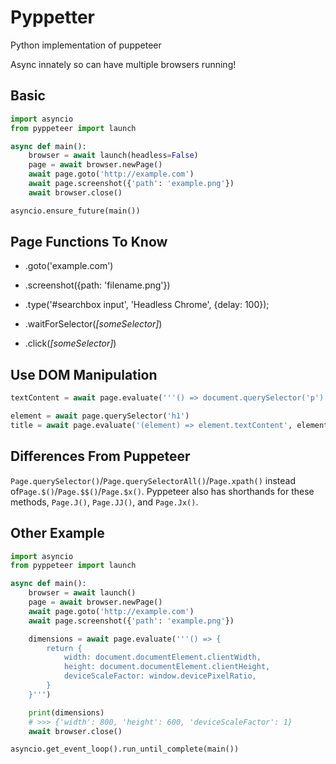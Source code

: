 # Pyppetter

Python implementation of puppeteer

Async innately so can have multiple browsers running!

## Basic

```python
import asyncio
from pyppeteer import launch

async def main():
    browser = await launch(headless=False)
    page = await browser.newPage()
    await page.goto('http://example.com')
    await page.screenshot({'path': 'example.png'})
    await browser.close()

asyncio.ensure_future(main())
```

## Page Functions To Know

- .goto('example.com')

- .screenshot({path: 'filename.png'})
- .type('#searchbox input', 'Headless Chrome', {delay: 100});
- .waitForSelector(*[someSelector]*)
- .click(*[someSelector]*)

## Use DOM Manipulation

```python
textContent = await page.evaluate('''() => document.querySelector('p').textContent''');
```

```python
element = await page.querySelector('h1')
title = await page.evaluate('(element) => element.textContent', element)
```

## Differences From Puppeteer

`Page.querySelector()`/`Page.querySelectorAll()`/`Page.xpath()` instead of`Page.$()`/`Page.$$()`/`Page.$x()`. Pyppeteer also has shorthands for these methods, `Page.J()`, `Page.JJ()`, and `Page.Jx()`.

## Other Example

```python
import asyncio
from pyppeteer import launch

async def main():
    browser = await launch()
    page = await browser.newPage()
    await page.goto('http://example.com')
    await page.screenshot({'path': 'example.png'})

    dimensions = await page.evaluate('''() => {
        return {
            width: document.documentElement.clientWidth,
            height: document.documentElement.clientHeight,
            deviceScaleFactor: window.devicePixelRatio,
        }
    }''')

    print(dimensions)
    # >>> {'width': 800, 'height': 600, 'deviceScaleFactor': 1}
    await browser.close()

asyncio.get_event_loop().run_until_complete(main())
```

